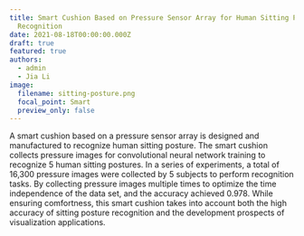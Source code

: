 ```yaml
---
title: Smart Cushion Based on Pressure Sensor Array for Human Sitting Posture
  Recognition
date: 2021-08-18T00:00:00.000Z
draft: true
featured: true
authors:
  - admin
  - Jia Li
image:
  filename: sitting-posture.png
  focal_point: Smart
  preview_only: false
---
```

<!--StartFragment-->

A smart cushion based on a pressure sensor array is designed and manufactured to recognize human sitting posture. The smart cushion collects pressure images for convolutional neural network training to recognize 5 human sitting postures. In a series of experiments, a total of 16,300 pressure images were collected by 5 subjects to perform recognition tasks. By collecting pressure images multiple times to optimize the time independence of the data set, and the accuracy achieved 0.978. While ensuring comfortness, this smart cushion takes into account both the high accuracy of sitting posture recognition and the development prospects of visualization applications.

<!--EndFragment-->